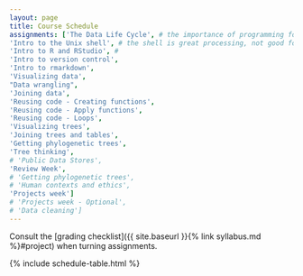 ```yaml
---
layout: page
title: Course Schedule
assignments: ['The Data Life Cycle', # the importance of programming for data science, hence intro to programming with the shell
'Intro to the Unix shell', # the shell is great processing, not good for visualization and statistical analysis, hence R
'Intro to R and RStudio', #
'Intro to version control',
'Intro to rmarkdown',
'Visualizing data',
"Data wrangling",
'Joining data',
'Reusing code - Creating functions',
'Reusing code - Apply functions',
'Reusing code - Loops',
'Visualizing trees',
'Joining trees and tables',
'Getting phylogenetic trees',
'Tree thinking',
# 'Public Data Stores',
'Review Week',
# 'Getting phylogenetic trees',
# 'Human contexts and ethics',
'Projects week']
# 'Projects week - Optional',
# 'Data cleaning']
---
```


Consult the [grading checklist]({{ site.baseurl }}{% link syllabus.md %}#project) when turning assignments.

{% include schedule-table.html %}



<!-- Schedule Management
- Update the `assignments:` list with `title:` from `assignments/` files.
- Add 'Template' to `assignments:` to view the course template from `docs/`.
- The remaining content should be left AS IS.
-->

<!--
Notes from fall 2022:
Public data stores encompasses:
'Finding Data', and 'Storing data publicly',
'Communicating data science' and 'Why data science?' is part of the 'Projects week'
'Data cleaning' goes on extras
-->
